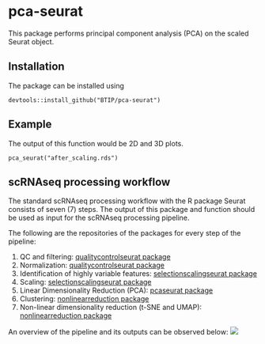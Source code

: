 # pca-seurat
This package performs principal component analysis (PCA) on the scaled Seurat object. 

## Installation
The package can be installed using
```
devtools::install_github("BTIP/pca-seurat")
```

## Example
The output of this function would be 2D and 3D plots.
```
pca_seurat("after_scaling.rds")
```

## scRNAseq processing workflow 

The standard scRNAseq processing workflow with the R package Seurat consists of seven (7) steps. The output of this package and function should be used as input for the scRNAseq processing pipeline. 

The following are the repositories of the packages for every step of the pipeline:
1. QC and filtering: [qualitycontrolseurat package](https://github.com/BTIP2024/quality-control-seurat)
2. Normalization: [qualitycontrolseurat package](https://github.com/BTIP2024/quality-control-seurat)
3. Identification of highly variable features: [selectionscalingseurat package](https://github.com/BTIP2024/selection-scaling-seurat)
4. Scaling: [selectionscalingseurat package](https://github.com/BTIP2024/selection-scaling-seurat)
5. Linear Dimensionality Reduction (PCA): [pcaseurat package](https://github.com/BTIP2024/pca-seurat)
6. Clustering: [nonlinearreduction package](https://github.com/BTIP2024/non-linear-reduction)
7. Non-linear dimensionality reduction (t-SNE and UMAP): [nonlinearreduction package](https://github.com/BTIP2024/non-linear-reduction)

An overview of the pipeline and its outputs can be observed below:
![](https://github.com/user-attachments/assets/f5520299-5f90-48e2-b0d0-7a5acf71ca08)
